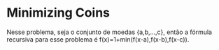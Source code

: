# Minimizing Coins

Nesse problema, seja o conjunto de moedas {a,b,...,c}, então a fórmula recursiva para esse problema é f(x)=1+min(f(x-a),f(x-b),f(x-c)).
